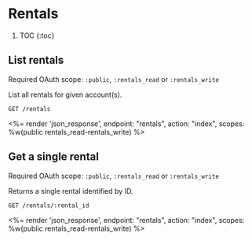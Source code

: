 # Rentals

1. TOC
{:toc}

## List rentals

Required OAuth scope: `:public`, `:rentals_read` or `:rentals_write`

List all rentals for given account(s).

~~~
GET /rentals
~~~

<%= render 'json_response', endpoint: "rentals", action: "index",
  scopes: %w(public rentals_read-rentals_write) %>

## Get a single rental

Required OAuth scope: `:public`, `:rentals_read` or `:rentals_write`

Returns a single rental identified by ID.

~~~
GET /rentals/:rental_id
~~~

<%= render 'json_response', endpoint: "rentals", action: "index",
  scopes: %w(public rentals_read-rentals_write) %>
